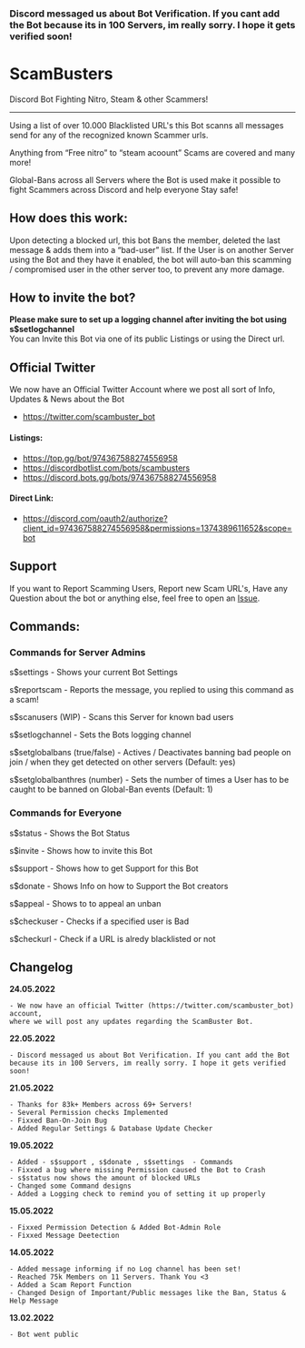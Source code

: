 ### Discord messaged us about Bot Verification. If you cant add the Bot because its in 100 Servers, im really sorry. I hope it gets verified soon!


# ScamBusters
Discord Bot Fighting Nitro, Steam &amp; other Scammers!

---

Using a list of over 10.000 Blacklisted URL's this Bot scanns all messages send for any of the recognized known Scammer urls.

Anything from “Free nitro” to “steam acoount” Scams are covered and many more!

Global-Bans across all Servers where the Bot is used make it possible to fight Scammers across Discord and help everyone Stay safe!

## How does this work:
Upon detecting a blocked url, this bot Bans the member, deleted the last message & adds them into a “bad-user” list. If the User is on another Server using the Bot and they have it enabled, the bot will auto-ban this scamming / compromised user in the other server too, to prevent any more damage.

## How to invite the bot?
**Please make sure to set up a logging channel after inviting the bot using s$setlogchannel** <br>
You can Invite this Bot via one of its public Listings or using the Direct url.

## Official Twitter
We now have an Official Twitter Account where we post all sort of Info, Updates & News about the Bot
- https://twitter.com/scambuster_bot

#### Listings:
- https://top.gg/bot/974367588274556958
- https://discordbotlist.com/bots/scambusters
- https://discord.bots.gg/bots/974367588274556958


#### Direct Link:
- https://discord.com/oauth2/authorize?client_id=974367588274556958&permissions=1374389611652&scope=bot

## Support
If you want to Report Scamming Users, Report new Scam URL's, Have any Question about the bot or anything else, feel free to open an [Issue](https://github.com/EgoPvP/scambuster/issues).

## Commands:
### Commands for Server Admins

s$settings - Shows your current Bot Settings

s$reportscam - Reports the message, you replied to using this command as a scam!

s$scanusers (WIP) - Scans this Server for known bad users

s$setlogchannel - Sets the Bots logging channel

s$setglobalbans (true/false) - Actives / Deactivates banning bad people on join / when they get detected on other servers (Default: yes)

s$setglobalbanthres (number) - Sets the number of times a User has to be caught to be banned on Global-Ban events (Default: 1)

### Commands for Everyone

s$status - Shows the Bot Status

s$invite - Shows how to invite this Bot

s$support - Shows how to get Support for this Bot

s$donate - Shows Info on how to Support the Bot creators

s$appeal - Shows to to appeal an unban

s$checkuser - Checks if a specified user is Bad

s$checkurl - Check if a URL is alredy blacklisted or not

## Changelog
__24.05.2022__
```
- We now have an official Twitter (https://twitter.com/scambuster_bot) account, 
where we will post any updates regarding the ScamBuster Bot. 
```
__22.05.2022__
```
- Discord messaged us about Bot Verification. If you cant add the Bot because its in 100 Servers, im really sorry. I hope it gets verified soon!
```

__21.05.2022__

```
- Thanks for 83k+ Members across 69+ Servers!
- Several Permission checks Implemented
- Fixxed Ban-On-Join Bug
- Added Regular Settings & Database Update Checker
```

__19.05.2022__

```
- Added - s$support , s$donate , s$settings  - Commands
- Fixxed a bug where missing Permission caused the Bot to Crash
- s$status now shows the amount of blocked URLs
- Changed some Command designs
- Added a Logging check to remind you of setting it up properly 
```

__15.05.2022__

```
- Fixxed Permission Detection & Added Bot-Admin Role
- Fixxed Message Deetection 
```

__14.05.2022__

```
- Added message informing if no Log channel has been set!
- Reached 75k Members on 11 Servers. Thank You <3
- Added a Scam Report Function
- Changed Design of Important/Public messages like the Ban, Status & Help Message
```
__13.02.2022__
```
- Bot went public
```

